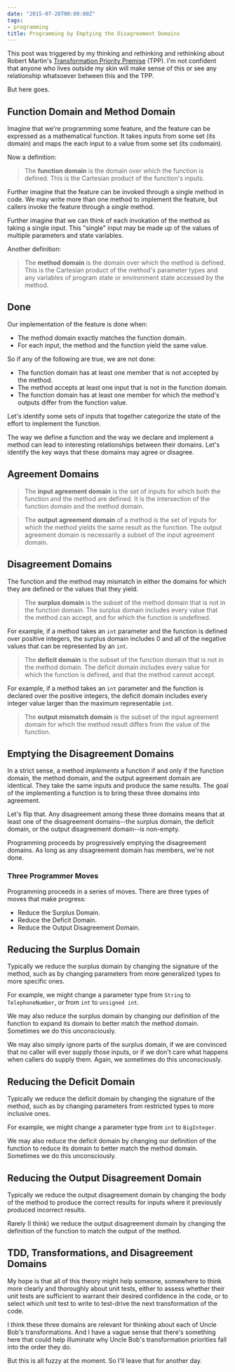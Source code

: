 ```yaml
---
date: "2015-07-28T00:00:00Z"
tags:
- programming
title: Programming by Emptying the Disagreement Domains
---
```


This post was triggered by my thinking and rethinking and rethinking about Robert Martin's [Transformation Priority Premise](https://blog.8thlight.com/uncle-bob/2013/05/27/TheTransformationPriorityPremise.html) (TPP). I'm not confident that anyone who lives outside my skin will make sense of this or see any relationship whatsoever between this and the TPP.

But here goes.

## Function Domain and Method Domain

Imagine that we're programming some feature, and the feature can be expressed as a mathematical function. It takes inputs from some set (its domain) and maps the each input to a value from some set (its codomain).

Now a definition:

> The **function domain** is the domain over which the function is defined. This is the Cartesian product of the function's inputs.

Further imagine that the feature can be invoked through a single method in code. We may write more than one method to implement the feature, but callers invoke the feature through a single method.

Further imagine that we can think of each invokation of the method
as taking a single input. This "single" input may be made up of the values of multiple parameters and state variables.

Another definition:

> The **method domain** is the domain over which the method is defined. This is the Cartesian product of the method's parameter types and any variables of program state or environment state accessed by the method.

## Done

Our implementation of the feature is done when:

- The method domain exactly matches the function domain.
- For each input, the method and the function yield the same value.

So if any of the following are true, we are not done:

- The function domain has at least one member that is not accepted by the method.
- The method accepts at least one input that is not in the function domain.
- The function domain has at least one member for which the method's outputs differ from the function value.

Let's identify some sets of inputs that together categorize the state of the effort to implement the function.

The way we define a function and the way we declare and implement a method can lead to interesting relationships between their domains. Let's identify the key ways that these domains may agree or disagree.

## Agreement Domains

> The **input agreement domain** is the set of inputs for which both the function and the method are defined. It is the intersection of the function domain and the method domain.

> The **output agreement domain** of a method is the set of inputs for which the method yields the same result as the function. The output agreement domain is necessarily a subset of the input agreement domain.

## Disagreement Domains

The function and the method may mismatch in either the domains for which they are defined or the values that they yield.

> The **surplus domain** is the subset of the method domain that is not in the function domain. The surplus domain includes every value that the method can accept, and for which the function is undefined.

For example, if a method takes an `int` parameter and the function is defined over positive integers, the surplus domain includes 0 and all of the negative values that can be represented by an `int`.

> The **deficit domain** is the subset of the function domain that is not in the method domain. The deficit domain includes every value for which the function is defined, and that the method cannot accept.

For example, if a method takes an `int` parameter and the function is declared over the positive integers, the deficit domain includes every integer value larger than the maximum representable `int`.

> The **output mismatch domain** is the subset of the input agreement domain for which the method result differs from the value of the function.

## Emptying the Disagreement Domains

In a strict sense, a method *implements* a function if and only if the function domain, the method domain, and the output agreement domain are identical. They take the same inputs and produce the same results. The goal of the implementing a function is to bring these three domains into agreement.

Let's flip that. Any disagreement among these three domains means that at least one of the disagreement domains--the surplus domain, the deficit domain, or the output disagreement domain--is non-empty.

Programming proceeds by progressively emptying the disagreement domains. As long as any disagreement domain has members, we're not done.

### Three Programmer Moves

Programming proceeds in a series of moves. There are three types of moves that make progress:

- Reduce the Surplus Domain.
- Reduce the Deficit Domain.
- Reduce the Output Disagreement Domain.

## Reducing the Surplus Domain

Typically we reduce the surplus domain by changing the signature of the method, such as by changing parameters from more generalized types to more specific ones.

For example, we might change a parameter type from `String` to `TelephoneNumber`, or from `int` to `unsigned int`.

We may also reduce the surplus domain by changing our definition of the function to expand its domain to better match the method domain. Sometimes we do this unconsciously.

We may also simply ignore parts of the surplus domain, if we are convinced that no caller will ever supply those inputs, or if we don't care what happens when callers do supply them. Again, we sometimes do this unconsciously.

## Reducing the Deficit Domain

Typically we reduce the deficit domain by changing the signature of the method, such as by changing parameters from restricted types to more inclusive ones.

For example, we might change a parameter type from `int` to `BigInteger`.

We may also reduce the deficit domain by changing our definition of the function to reduce its domain to better match the method domain. Sometimes we do this unconsciously.

## Reducing the Output Disagreement Domain

Typically we reduce the output disagreement domain by changing the body of the method to produce the correct results for inputs where it previously produced incorrect results.

Rarely (I think) we reduce the output disagreement domain by changing the definition of the function to match the output of the method.

## TDD, Transformations, and Disagreement Domains

My hope is that all of this theory might help someone, somewhere to think more clearly and thoroughly about unit tests, either to assess whether their unit tests are sufficient to warrant their desired confidence in the code, or to select which unit test to write to test-drive the next transformation of the code.

I think these three domains are relevant for thinking about each of Uncle Bob's transformations. And I have a vague sense that there's something here that could help illuminate why Uncle Bob's transformation priorities fall into the order they do.

But this is all fuzzy at the moment. So I'll leave that for another day.